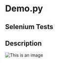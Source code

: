 # Demo.py

## Selenium Tests
Description
----
![This is an image](https://myoctocat.com/assets/images/base-octocat.svg)

